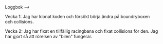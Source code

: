 

Loggbok -->

Vecka 1: Jag har klonat koden och försökt börja ändra på boundryboxen och collisions. 

Vecka 2: Jag har fixat en tillfällig racingbana och fixat collisions för den. Jag har gjort så att rörelsen av "bilen" fungerar.